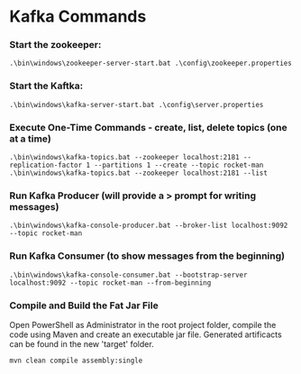 # Kafka Commands

### Start the zookeeper:
```
.\bin\windows\zookeeper-server-start.bat .\config\zookeeper.properties
```

### Start the Kaftka:
```
.\bin\windows\kafka-server-start.bat .\config\server.properties
```

### Execute One-Time Commands - create, list, delete topics (one at a time)
```
.\bin\windows\kafka-topics.bat --zookeeper localhost:2181 --replication-factor 1 --partitions 1 --create --topic rocket-man
.\bin\windows\kafka-topics.bat --zookeeper localhost:2181 --list
```

### Run Kafka Producer (will provide a > prompt for writing messages)
```
.\bin\windows\kafka-console-producer.bat --broker-list localhost:9092 --topic rocket-man
```

### Run Kafka Consumer (to show messages from the beginning)
```
.\bin\windows\kafka-console-consumer.bat --bootstrap-server localhost:9092 --topic rocket-man --from-beginning
```

### Compile and Build the Fat Jar File
Open PowerShell as Administrator in the root project folder, compile the code using Maven and create an executable jar file. Generated artificacts can be found in the new 'target' folder.
```
mvn clean compile assembly:single
```
